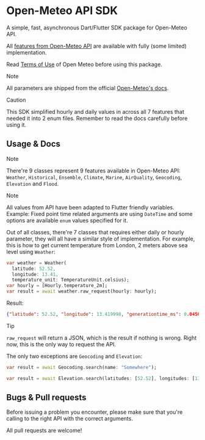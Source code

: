 # Open-Meteo API SDK
A simple, fast, asynchronous Dart/Flutter SDK package for Open-Meteo API.

All [features from Open-Meteo API](https://open-meteo.com/en/features) are available with fully (some limited) implementation.

Read [Terms of Use](https://open-meteo.com/en/terms/) of Open Meteo before using this package.

> [!NOTE]
All parameters are shipped from the official [Open-Meteo's docs](https://open-meteo.com/en/docs#api-documentation).

> [!CAUTION]
This SDK simplified hourly and daily values in across all 7 features that needed it into 2 enum files. Remember to read the docs carefully before using it.

## Usage & Docs
> [!NOTE]
There're 9 classes represent 9 features available in Open-Meteo API: `Weather`, `Historical`, `Ensemble`, `Climate`, `Marine`, `AirQuality`, `Geocoding`, `Elevation` and `Flood`.

> [!NOTE]
All values from API have been adapted to Flutter friendly variables. Example: Fixed point time related arguments are using `DateTime` and some options are available `enum` values specified for it.

Out of all classes, there're 7 classes that requires either daily or hourly parameter, they will all have a similar style of implementation. For example, this is how to get current temperature from London, 2 meters above sea level using `Weather`:
```dart
var weather = Weather(
  latitude: 52.52,
  longitude: 13.41,
  temperature_unit: TemperatureUnit.celsius);
var hourly = [Hourly.temperature_2m];
var result = await weather.raw_request(hourly: hourly);
```
Result:
```json
{"latitude": 52.52, "longitude": 13.419998, "generationtime_ms": 0.04506111145019531, "utc_offset_seconds": 3600, "timezone": "Europe/Berlin", "timezone_abbreviation": "CET", "elevation": 38.0, "hourly_units": {"time": "unixtime", "temperature_2m": "°C"}, "hourly": {"time": [1706223600, 1706227200, 1706230800, 1706234400, 1706238000, 1706241600, 1706245200, 1706248800, 1706252400, 1706256000, 1706259600, 1706263200, 1706266800, 1706270400, 1706274000, 1706277600, 1706281200, 1706284800, 1706288400, 1706292000, 1706295600, 1706299200, 1706302800, 1706306400, 1706310000, 1706313600, 1706317200, 1706320800, 1706324400, 1706328000, 1706331600, 1706335200, 1706338800, 1706342400, 1706346000, 1706349600, 1706353200, 1706356800, 1706360400, 1706364000, 1706367600, 1706371200, 1706374800, 1706378400, 1706382000, 1706385600, 1706389200, 1706392800, 1706396400, 1706400000, 1706403600, 1706407200, 1706410800, 1706414400, 1706418000, 1706421600, 1706425200, 1706428800, 1706432400, 1706436000, 1706439600, 1706443200, 1706446800, 1706450400, 1706454000, 1706457600, 1706461200, 1706464800, 1706468400, 1706472000, 1706475600, 1706479200, 1706482800, 1706486400, 1706490000, 1706493600, 1706497200, 1706500800, 1706504400, 1706508000, 1706511600, 1706515200, 1706518800, 1706522400, 1706526000, 1706529600, 1706533200, 1706536800, 1706540400, 1706544000, 1706547600, 1706551200, 1706554800, 1706558400, 1706562000, 1706565600, 1706569200, 1706572800, 1706576400, 1706580000, 1706583600, 1706587200, 1706590800, 1706594400, 1706598000, 1706601600, 1706605200, 1706608800, 1706612400, 1706616000, 1706619600, 1706623200, 1706626800, 1706630400, 1706634000, 1706637600, 1706641200, 1706644800, 1706648400, 1706652000, 1706655600, 1706659200, 1706662800, 1706666400, 1706670000, 1706673600, 1706677200, 1706680800, 1706684400, 1706688000, 1706691600, 1706695200, 1706698800, 1706702400, 1706706000, 1706709600, 1706713200, 1706716800, 1706720400, 1706724000, 1706727600, 1706731200, 1706734800, 1706738400, 1706742000, 1706745600, 1706749200, 1706752800, 1706756400, 1706760000, 1706763600, 1706767200, 1706770800, 1706774400, 1706778000, 1706781600, 1706785200, 1706788800, 1706792400, 1706796000, 1706799600, 1706803200, 1706806800, 1706810400, 1706814000, 1706817600, 1706821200, 1706824800], "temperature_2m": [3.9, 3.1, 2.5, 2.1, 1.6, 1.5, 1.7, 1.7, 2.0, 2.4, 3.3, 4.8, 6.1, 7.2, 7.6, 8.0, 9.0, 8.8, 7.6, 6.9, 6.0, 5.5, 5.3, 5.1, 4.7, 4.6, 4.3, 4.0, 4.1, 3.9, 3.8, 3.7, 3.7, 3.9, 4.2, 4.7, 5.2, 5.7, 6.2, 6.2, 6.0, 5.5, 5.3, 5.2, 5.0, 4.7, 4.3, 3.6, 2.9, 2.2, 1.6, 1.1, 0.5, 0.3, 0.1, -0.2, -0.5, -0.5, -0.1, 0.9, 2.6, 4.3, 6.2, 6.5, 6.1, 5.0, 4.2, 3.6, 3.1, 2.8, 2.5, 2.3, 2.1, 1.8, 1.5, 1.4, 1.3, 1.4, 1.4, 1.5, 1.5, 1.7, 2.6, 4.3, 6.1, 7.6, 8.5, 8.7, 8.1, 7.0, 6.1, 5.5, 5.0, 4.6, 4.3, 3.9, 3.7, 3.4, 3.1, 2.8, 2.6, 2.4, 2.2, 2.2, 2.3, 2.4, 2.9, 4.1, 5.7, 6.9, 7.6, 7.8, 7.8, 7.2, 6.3, 5.5, 5.1, 4.8, 4.6, 4.4, 4.3, 4.2, 4.0, 3.9, 3.7, 3.6, 3.4, 3.5, 3.8, 4.4, 5.2, 6.2, 7.4, 8.3, 7.5, 7.9, 7.9, 7.4, 6.6, 5.9, 5.7, 5.6, 5.6, 5.6, 5.6, 5.7, 6.0, 6.4, 6.8, 7.0, 7.3, 7.4, 7.3, 7.2, 7.2, 7.5, 8.1, 8.4, 8.4, 8.2, 7.9, 7.6, 7.1, 6.9, 6.9, 7.1, 7.3, 7.3]}}
```
> [!TIP]
`raw_request` will return a JSON, which is the result if nothing is wrong. Right now, this is the only way to request the API.

The only two exceptions are `Geocoding` and `Elevation`:
```dart
var result = await Geocoding.search(name: "Somewhere");
```
```dart
var result = await Elevation.search(latitudes: [52.52], longitudes: [13.41]);
```

## Bugs & Pull requests
Before issuing a problem you encounter, please make sure that you're calling to the right API with the correct arguments.

All pull requests are welcome!
